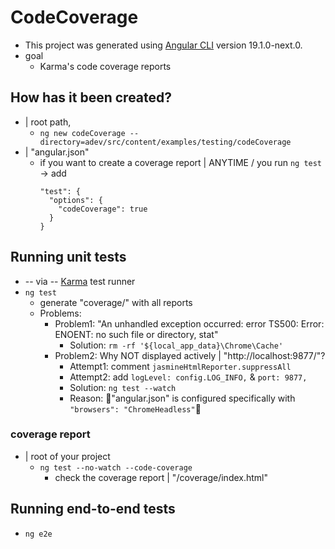 # CodeCoverage

* This project was generated using [Angular CLI](https://github.com/angular/angular-cli) version 19.1.0-next.0.
* goal
  * Karma's code coverage reports

## How has it been created?

* | root path,
  * `ng new codeCoverage --directory=adev/src/content/examples/testing/codeCoverage`
* | "angular.json"
  * if you want to create a coverage report | ANYTIME / you run `ng test` -> add
    ```
    "test": {
      "options": {
        "codeCoverage": true
      }
    }
    ```

## Running unit tests

* -- via -- [Karma](https://karma-runner.github.io) test runner
* `ng test`
  * generate "coverage/" with all reports
  * Problems:
    * Problem1: "An unhandled exception occurred: error TS500: Error: ENOENT: no such file or directory, stat"
      * Solution: `rm -rf '${local_app_data}\Chrome\Cache'`
    * Problem2: Why NOT displayed actively | "http://localhost:9877/"?
      * Attempt1: comment `jasmineHtmlReporter.suppressAll`
      * Attempt2: add `logLevel: config.LOG_INFO,` & `port: 9877,`
      * Solution: `ng test --watch`
      * Reason: 🧠"angular.json" is configured specifically with `"browsers": "ChromeHeadless"`🧠

### coverage report
* | root of your project
  * `ng test --no-watch --code-coverage`
    * check the coverage report | "/coverage/index.html"


## Running end-to-end tests

* `ng e2e`
